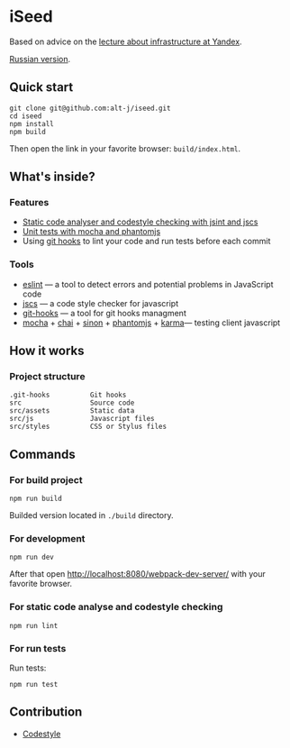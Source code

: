 # iSeed
Based on advice on the [lecture about infrastructure at Yandex](http://alt-j.github.io/front-end-infrastructure/).

[Russian version](https://github.com/alt-j/iseed/blob/master/README.ru.md).

## Quick start
```
git clone git@github.com:alt-j/iseed.git
cd iseed
npm install
npm build
```
Then open the link in your favorite browser: `build/index.html`.

## What's inside?

### Features
  * [Static code analyser and codestyle checking with jsint and jscs](#static-code-analyser-and-codestyle-checking)
  * [Unit tests with mocha and phantomjs](#run-tests)
  * Using [git hooks](https://github.com/tarmolov/git-hooks-js) to lint your code and run tests before each commit

### Tools
  * [eslint](http://eslint.org/) — a tool to detect errors and potential problems in JavaScript code
  * [jscs](http://jscs.info/) — a code style checker for javascript
  * [git-hooks](https://github.com/tarmolov/git-hooks-js) — a tool for git hooks managment
  * [mocha](https://mochajs.org/) + [chai](http://chaijs.com/) + [sinon](http://sinonjs.org/) + [phantomjs](http://phantomjs.org/) + [karma](http://karma-runner.github.io/)— testing client javascript

## How it works

### Project structure
```
.git-hooks          Git hooks
src                 Source code
src/assets          Static data
src/js              Javascript files
src/styles          CSS or Stylus files
```

## Commands

### For build project
```
npm run build
```

Builded version located in `./build` directory.

### For development
```
npm run dev
```

After that open [http://localhost:8080/webpack-dev-server/](http://localhost:8080/webpack-dev-server/) with your favorite browser.

### For static code analyse and codestyle checking
```
npm run lint
```

### For run tests
Run tests:
```
npm run test
```


## Contribution
  * [Codestyle](https://github.com/yandex/codestyle/blob/master/javascript.md)
